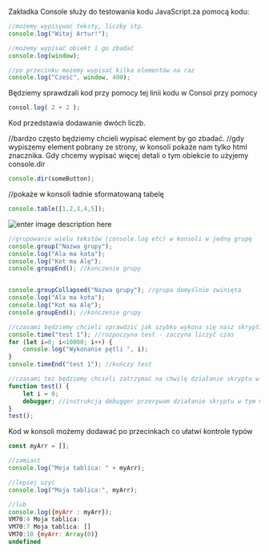 Zakładka Console służy do testowania kodu JavaScript.za pomocą kodu:
```js
//możemy wypisywać teksty, liczby itp.
console.log("Witaj Artur!");

//możemy wypisać obiekt i go zbadać
console.log(window);

//po przecinku możemy wypisać kilka elementów na raz
console.log("Cześć", window, 400);
```
Będziemy sprawdzali kod przy pomocy tej linii kodu w Consol przy pomocy 
```js
consol.log( 2 + 2 );
```
Kod przedstawia dodawanie dwóch liczb.

//bardzo często będziemy chcieli wypisać element by go zbadać.
//gdy wypiszemy element pobrany ze strony, w konsoli pokaże nam tylko html znacznika. Gdy chcemy wypisać więcej detali o tym obiekcie to użyjemy console.dir
```js
console.dir(someButton);
```
//pokaże w konsoli ładnie sformatowaną tabelę
```js
console.table([1,2,3,4,5]);
```
![enter image description here](https://cdn.discordapp.com/attachments/690263400617738336/922606809083166831/unknown.png)

```js
//grupowanie wielu tekstów (console.log etc) w konsoli w jedną grupę
console.group("Nazwa grupy");
console.log("Ala ma kota");
console.log("Kot ma Alę");
console.groupEnd(); //kończenie grupy


console.groupCollapsed("Nazwa grupy"); //grupa domyślnie zwinięta
console.log("Ala ma kota");
console.log("Kot ma Alę");
console.groupEnd(); //kończenie grupy
```
```js
//czasami będziemy chcieli sprawdzić jak szybko wykona się nasz skrypt...
console.time("test 1"); //rozpoczyna test - zaczyna liczyć czas
for (let i=0; i<10000; i++) {
    console.log("Wykonanie pętli ", i);
}
console.timeEnd("test 1"); //kończy test
```
```js
//czasami też będziemy chcieli zatrzymać na chwilę działanie skryptu w danym miejscu
function test() {
    let i = 0;
    debugger; //instrukcją debugger przerywam działanie skryptu w tym miejscu, dzięki czemu mogę spokojnie go badać w zakładce Source. Dodatkowo w konsoli mam dostęp do zmiennych z danego scope - np. je tam wpisując
}
test();
```
Kod w konsoli możemy dodawać po przecinkach co ułatwi kontrole typów
```js
const myArr = [];

//zamiast
console.log("Moja tablica: " + myArr);

//lepiej użyć
console.log("Moja tablica:", myArr);

//lub
console.log({myArr : myArr});
VM70:4 Moja tablica: 
VM70:7 Moja tablica: []
VM70:10 {myArr: Array(0)}
undefined
```